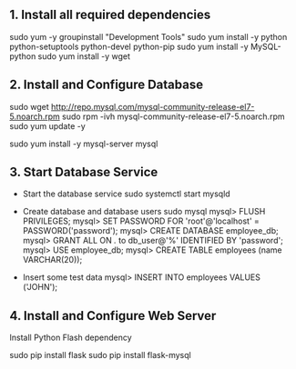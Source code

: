  ## 1. Install all required dependencies


 sudo yum -y groupinstall "Development Tools"
 sudo yum install -y python python-setuptools python-devel python-pip 
 sudo yum install -y MySQL-python
 sudo yum install -y wget

## 2. Install and Configure Database
sudo wget http://repo.mysql.com/mysql-community-release-el7-5.noarch.rpm
sudo rpm -ivh mysql-community-release-el7-5.noarch.rpm
sudo yum update -y

sudo yum install -y mysql-server mysql

## 3. Start Database Service
  - Start the database service
  sudo systemctl start mysqld

  - Create database and database users
   sudo mysql
   mysql> FLUSH PRIVILEGES;
   mysql> SET PASSWORD FOR 'root'@'localhost' = PASSWORD('password');
   mysql> CREATE DATABASE employee_db;
   mysql> GRANT ALL ON *.* to db_user@'%' IDENTIFIED BY 'password';
   mysql> USE employee_db;
   mysql> CREATE TABLE employees (name VARCHAR(20));

  - Insert some test data
   mysql> INSERT INTO employees VALUES ('JOHN');

## 4. Install and Configure Web Server
Install Python Flash dependency

sudo pip install flask
sudo pip install flask-mysql



